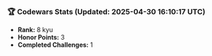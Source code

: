 ### 🏆 Codewars Stats (Updated: 2025-04-30 16:10:17 UTC)

- **Rank:** 8 kyu
- **Honor Points:** 3
- **Completed Challenges:** 1
